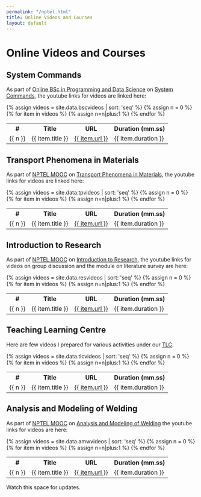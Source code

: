 ```yaml
---
permalink: "/nptel.html"
title: Online Videos and Courses
layout: default
---
```

# Online Videos and Courses

## System Commands

As part of [Online BSc in Programming and Data Science](https://onlinedegree.iitm.ac.in/) on [System Commands](https://onlinedegree.iitm.ac.in/course_pages/BSCSE2001.html), the youtube links for videos are linked here:

<table>
<tr>
<th>#</th>
<th>Title</th>
<th>URL</th>
<th>Duration (mm.ss)</th>
</tr>
{% assign videos = site.data.bscvideos | sort: 'seq' %}
{% assign n = 0 %}
{% for item in videos %}
{% assign n=n|plus:1 %}
   <tr>
   <td>
   {{ n }}
   </td>
   <td>
   {{ item.title }}
   </td>
   <td>
   <a href="https://www.youtube.com/watch?v={{ item.url }}">{{ item.url }}</a>  
   </td>
   <td>
   {{ item.duration }}
   </td>
   </tr>
{% endfor %}

</table>


## Transport Phenomena in Materials 

As part of [NPTEL MOOC](https://onlinecourses.nptel.ac.in/) on [Transport Phenomena in Materials](https://onlinecourses.nptel.ac.in/noc18\_me09/), the youtube links for videos are linked here:

<table>
<tr>
<th>#</th>
<th>Title</th>
<th>URL</th>
<th>Duration (mm.ss)</th>
</tr>
{% assign videos = site.data.tpvideos | sort: 'seq' %}
{% assign n = 0 %}
{% for item in videos %}
{% assign n=n|plus:1 %}
   <tr>
   <td>
   {{ n }}
   </td>
   <td>
   {{ item.title }}
   </td>
   <td>
   <a href="https://www.youtube.com/watch?v={{ item.url }}">{{ item.url }}</a>  
   </td>
   <td>
   {{ item.duration }}
   </td>
   </tr>
{% endfor %}

</table>


## Introduction to Research

As part of [NPTEL MOOC](https://onlinecourses.nptel.ac.in)  on [Introduction to Research](https://onlinecourses.nptel.ac.in/noc16\_ge01), the youtube links for videos on group discussion and the module on literature survey are here:

<table>
<tr>
<th>#</th>
<th>Title</th>
<th>URL</th>
<th>Duration (mm.ss)</th>
</tr>
{% assign videos = site.data.resvideos | sort: 'seq' %}
{% assign n = 0 %}
{% for item in videos %}
{% assign n=n|plus:1 %}
   <tr>
   <td>
   {{ n }}
   </td>
   <td>
   {{ item.title }}
   </td>
   <td>
   <a href="https://www.youtube.com/watch?v={{ item.url }}">{{ item.url }}</a>  
   </td>
   <td>
   {{ item.duration }}
   </td>
   </tr>
{% endfor %}

</table>

## Teaching Learning Centre

Here are few videos I prepared for various activities under our [TLC](https://tlc.iitm.ac.in/).

<table>
<tr>
<th>#</th>
<th>Title</th>
<th>URL</th>
<th>Duration (mm.ss)</th>
</tr>
{% assign videos = site.data.tlcvideos | sort: 'seq' %}
{% assign n = 0 %}
{% for item in videos %}
{% assign n=n|plus:1 %}
   <tr>
   <td>
   {{ n }}
   </td>
   <td>
   {{ item.title }}
   </td>
   <td>
   <a href="https://www.youtube.com/watch?v={{ item.url }}">{{ item.url }}</a>  
   </td>
   <td>
   {{ item.duration }}
   </td>
   </tr>
{% endfor %}

</table>




## Analysis and Modeling of Welding 

As part of [NPTEL MOOC](https://onlinecourses.nptel.ac.in)  on [Analysis and Modeling of Welding](https://onlinecourses.nptel.ac.in/noc16\_mm02)  the youtube links for videos are here:

<table>
<tr>
<th>#</th>
<th>Title</th>
<th>URL</th>
<th>Duration (mm.ss)</th>
</tr>
{% assign videos = site.data.amwvideos | sort: 'seq' %}
{% assign n = 0 %}
{% for item in videos %}
{% assign n=n|plus:1 %}
   <tr>
   <td>
   {{ n }}
   </td>
   <td>
   {{ item.title }}
   </td>
   <td>
   <a href="https://www.youtube.com/watch?v={{ item.url }}">{{ item.url }}</a>  
   </td>
   <td>
   {{ item.duration }}
   </td>
   </tr>
{% endfor %}

</table>


Watch this space for updates.

